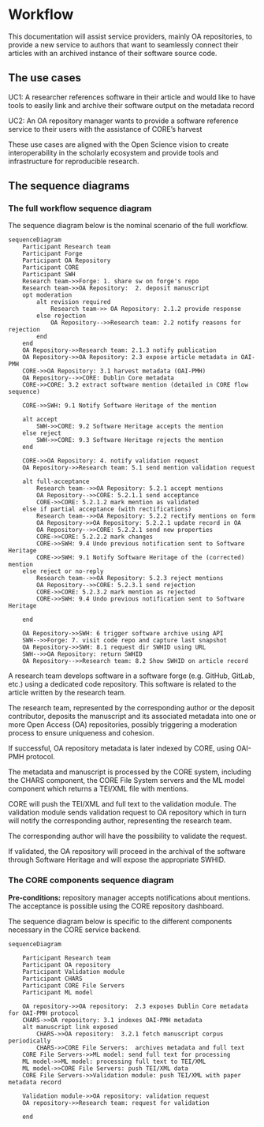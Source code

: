 # Workflow

This documentation will assist service providers, mainly OA repositories, to
provide a new service to authors that want to seamlessly connect their articles
with an archived instance of their software source code.

## The use cases

UC1: A researcher references software in their article and would like to have
tools to easily link and archive their software output on the metadata record

UC2: An OA repository manager wants to provide a software reference service to
their users with the assistance of CORE’s harvest

These use cases are aligned with the Open Science vision to create
interoperability in the scholarly ecosystem and provide tools and
infrastructure for reproducible research.

## The sequence diagrams

### The full workflow sequence diagram

The sequence diagram below is the nominal scenario of the full workflow.

```mermaid
sequenceDiagram
    Participant Research team
    Participant Forge
    Participant OA Repository
    Participant CORE
    Participant SWH
    Research team->>Forge: 1. share sw on forge's repo
    Research team->>OA Repository:  2. deposit manuscript
    opt moderation
        alt revision required
            Research team->> OA Repository: 2.1.2 provide response
        else rejection
            OA Repository-->>Research team: 2.2 notify reasons for rejection
        end
    end
    OA Repository->>Research team: 2.1.3 notify publication
    OA Repository->>OA Repository: 2.3 expose article metadata in OAI-PMH
    CORE->>OA Repository: 3.1 harvest metadata (OAI-PMH)
    OA Repository-->>CORE: Dublin Core metadata
    CORE->>CORE: 3.2 extract software mention (detailed in CORE flow sequence)

    CORE->>SWH: 9.1 Notify Software Heritage of the mention

    alt accept
        SWH->>CORE: 9.2 Software Heritage accepts the mention
    else reject
        SWH->>CORE: 9.3 Software Heritage rejects the mention
    end

    CORE->>OA Repository: 4. notify validation request
    OA Repository->>Research team: 5.1 send mention validation request

    alt full-acceptance
        Research team-->>OA Repository: 5.2.1 accept mentions
        OA Repository-->>CORE: 5.2.1.1 send acceptance
        CORE->>CORE: 5.2.1.2 mark mention as validated
    else if partial acceptance (with rectifications)
        Research team-->>OA Repository: 5.2.2 rectify mentions on form
        OA Repository->>OA Repository: 5.2.2.1 update record in OA
        OA Repository-->>CORE: 5.2.2.1 send new properties
        CORE->>CORE: 5.2.2.2 mark changes
        CORE->>SWH: 9.4 Undo previous notification sent to Software Heritage
        CORE->>SWH: 9.1 Notify Software Heritage of the (corrected) mention
    else reject or no-reply
        Research team-->>OA Repository: 5.2.3 reject mentions
        OA Repository-->>CORE: 5.2.3.1 send rejection
        CORE->>CORE: 5.2.3.2 mark mention as rejected
        CORE->>SWH: 9.4 Undo previous notification sent to Software Heritage
        
    end

    OA Repository->>SWH: 6 trigger software archive using API
    SWH-->>Forge: 7. visit code repo and capture last snapshot
    OA Repository->>SWH: 8.1 request dir SWHID using URL
    SWH-->>OA Repository: return SWHID
    OA Repository-->>Research team: 8.2 Show SWHID on article record
```

A research team develops software in a software forge (e.g. GitHub, GitLab,
etc.) using a dedicated code repository. This software is related to the
article written by the research team.

The research team, represented by the corresponding author or the deposit
contributor, deposits the manuscript and its associated metadata into one or
more Open Access (OA) repositories, possibly triggering a moderation process to
ensure uniqueness and cohesion.

If successful, OA repository metadata is later indexed by CORE, using OAI-PMH
protocol.

The metadata and manuscript is processed by the CORE system, including the
CHARS component, the CORE File System servers and the ML model component which
returns a TEI/XML file with mentions.

CORE will push the TEI/XML and full text to the validation module. The
validation module sends validation request to OA repository which in turn will
notify the corresponding author, representing the research team.

The corresponding author will have the possibility to validate the request.

If validated, the OA repository will proceed in the archival of the software
through Software Heritage and will expose the appropriate SWHID.

### The CORE components sequence diagram

**Pre-conditions:** repository manager accepts notifications about mentions.
The acceptance is possible using the CORE repository dashboard.

The sequence diagram below is specific to the different components necessary in
the CORE service backend.

```mermaid
sequenceDiagram

    Participant Research team
    Participant OA repository
    Participant Validation module
    Participant CHARS
    Participant CORE File Servers
    Participant ML model

    OA repository->>OA repository:  2.3 exposes Dublin Core metadata for OAI-PMH protocol
    CHARS->>OA repository: 3.1 indexes OAI-PMH metadata
    alt manuscript link exposed
        CHARS->>OA repository:  3.2.1 fetch manuscript corpus periodically
        CHARS->>CORE File Servers:  archives metadata and full text
    CORE File Servers->>ML model: send full text for processing
    ML model->>ML model: processing full text to TEI/XML
    ML model->>CORE File Servers: push TEI/XML data
    CORE File Servers->>Validation module: push TEI/XML with paper metadata record

    Validation module->>OA repository: validation request
    OA repository->>Research team: request for validation

    end
```
